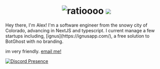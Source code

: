 <h1 align="center">
 <img src="https://raw.githubusercontent.com/aljndaro/aljndaro/main/urmom.svg" alt="ratioooo" />
 <img src="https://skillicons.dev/icons?i=nextjs,react,mongodb,firebase,prisma,postgres,ts,js" />
 
</h1>
Hey there, I'm Alex! I'm a software engineer from the snowy city of Colorado, advancing in NextJS and typescript. I current manage a few startups including, [ignus](https://ignusapp.com/), a free solution to BotGhost with no branding.

im very friendly. [email me!](mailto:me@alejandroc.xyz)

[![Discord Presence](https://lanyard.cnrad.dev/api/996916060806709379)](https://discord.com/users/996916060806709379)
